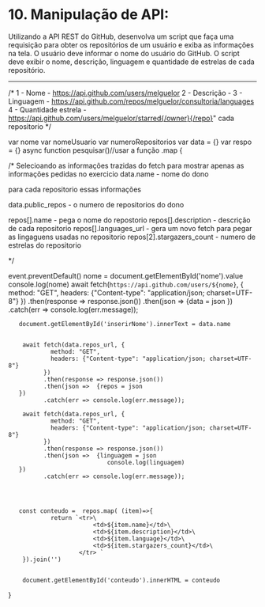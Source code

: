 # 10. Manipulação de API:
Utilizando a API REST do GitHub, desenvolva um script que faça uma requisição para obter os repositórios de um usuário e exiba as informações na tela.
O usuário deve informar o nome do usuário do GitHub.
O script deve exibir o nome, descrição, linguagem e quantidade de estrelas de cada repositório.
____________________

/*
1 - Nome - https://api.github.com/users/melguelor
2 - Descrição -
3 - Linguagem - https://api.github.com/repos/melguelor/consultoria/languages
4 - Quantidade estrela - https://api.github.com/users/melguelor/starred{/owner}{/repo}"
cada repositorio
*/

var nome 
var nomeUsuario 
var numeroRepositorios
var data = {}
var respo = {}
async function pesquisar()//usar  a função .map
{
        
 /*
 Selecioando as informações trazidas do fetch para mostrar apenas as informações pedidas no exercicio
 data.name - nome do dono

 para cada repositorio essas informações

 data.public_repos - o numero de repositorios do dono

repos[].name - pega o nome do repostorio
repos[].description - descrição de cada repositorio
repos[].languages_url  - gera um novo fetch para pegar as lingaguens usadas no repositorio
repos[2].stargazers_count - numero de estrelas do repositorio
 
 */  


event.preventDefault()
 nome = document.getElementById('nome').value
console.log(nome)
        await fetch(`https://api.github.com/users/${nome}`, {
                method: "GET",
                headers: {"Content-type": "application/json; charset=UTF-8"}
              })
              .then(response => response.json()) 
              .then(json =>  {data = json
       })
              .catch(err => console.log(err.message));
        
       document.getElementById('inserirNome').innerText = data.name


        await fetch(data.repos_url, {
                method: "GET",
                headers: {"Content-type": "application/json; charset=UTF-8"}
              })
              .then(response => response.json()) 
              .then(json =>  {repos = json
       })
              .catch(err => console.log(err.message));

        await fetch(data.repos_url, {
                method: "GET",
                headers: {"Content-type": "application/json; charset=UTF-8"}
              })
              .then(response => response.json()) 
              .then(json =>  {linguagem = json
                                console.log(linguagem)
       })
              .catch(err => console.log(err.message));       

                


       const conteudo =  repos.map( (item)=>{
                return `<tr>\
                            <td>${item.name}</td>\
                            <td>${item.description}</td>\
                            <td>${item.language}</td>\
                            <td>${item.stargazers_count}</td>\
                        </tr> `               
        }).join('')
        

        document.getElementById('conteudo').innerHTML = conteudo 




}       



  
